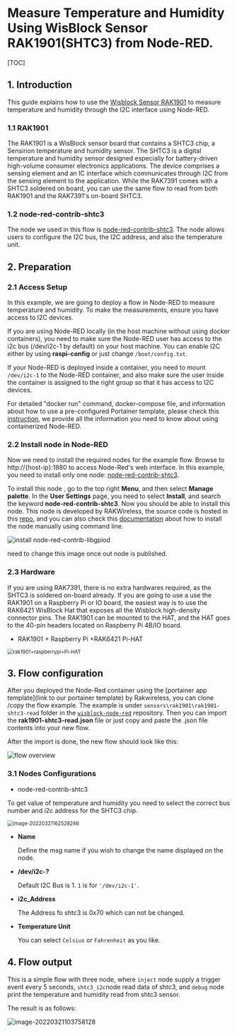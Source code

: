 # Measure Temperature and Humidity Using WisBlock Sensor RAK1901(SHTC3) from Node-RED.

[TOC]

## 1. Introduction

This guide explains how to use the [Wisblock Sensor RAK1901](https://docs.rakwireless.com/Product-Categories/WisBlock/RAK1901/Overview/#product-description) to measure temperature and humidity through the I2C interface using Node-RED. 

### 1.1 RAK1901

The RAK1901 is a WisBlock sensor board that contains a SHTC3 chip, a Sensirion temperature and humidity sensor. The SHTC3 is a digital temperature and humidity sensor designed especially for battery-driven high-volume consumer electronics applications. The device comprises a sensing element and an IC interface which communicates through I2C from the sensing element to the application. While the RAK7391 comes with a SHTC3 soldered on board, you can use the same flow to read from both RAK1901 and the RAK7391's on-board SHTC3.  

### 1.2 node-red-contrib-shtc3

The node we used in this flow is [node-red-contrib-shtc3](https://git.rak-internal.net/product-rd/gateway/wis-developer/rak7391/node-red-nodes/-/tree/master/node-red-contrib-shtc3). The node allows users to configure the I2C bus, the I2C address, and also the temperature unit.

## 2. Preparation

### 2.1 Access Setup

In this example, we are going to deploy a flow in Node-RED to measure temperature and humidity. To make the measurements, ensure you have access to I2C devices. 

If you are using Node-RED locally (in the host machine without using docker containers), you need to make sure the Node-RED user has access to the i2c bus (/dev/i2c-1 by default) on your host machine. You can enable I2C either by using **raspi-config** or just change `/boot/config.txt`.

If your Node-RED is deployed inside a container, you need to mount `/dev/i2c-1` to the Node-RED container, and also make sure the user inside the container is assigned to the right group so that it has access to I2C devices.

For detailed "docker run" command, docker-compose file, and information about how to use a pre-configured Portainer template, please check this [instruction](https://git.rak-internal.net/product-rd/gateway/wis-developer/rak7391/wisblock-node-red/-/blob/dev/README-Docker/README.md), we provide all the information you need to know about using containerized Node-RED.

### 2.2 Install node in Node-RED

Now we need to install the required nodes for the example flow. Browse to http://{host-ip}:1880 to access Node-Red's web interface. In this example, you need to install only one node: [node-red-contrib-shtc3](https://git.rak-internal.net/product-rd/gateway/wis-developer/rak7391/node-red-nodes/-/tree/master/node-red-contrib-shtc3).

To install this node , go to the top right **Menu**, and then select **Manage palette**. In the **User Settings** page, you need to select **Install**, and search the keyword **node-red-contrib-shtc3**. Now you should be able to install this node. This node is developed by RAKWireless, the source code is hosted in this [repo](https://git.rak-internal.net/product-rd/gateway/wis-developer/rak7391/node-red-nodes/-/tree/dev/node-red-contrib-ltr-390uv), and you can also check this [documentation](https://git.rak-internal.net/product-rd/gateway/wis-developer/rak7391/wisblock-node-red/-/blob/dev/README-Docker/README.md) about how to install the node manually using command line.

![install node-red-contrib-libgpiod](assets/install-node.png)

need to change this image once out node is published.

### 2.3 Hardware

If you are using RAK7391, there is no extra hardwares required, as the SHTC3 is soldered on-board already. If you are going to use a use the RAK1901 on a Raspberry Pi or IO board, the easiest way is to use the RAK6421 WisBlock Hat that exposes all the Wisblock high-density connector pins.  The RAK1901 can be mounted to the HAT, and the HAT goes to the 40-pin headers located on Raspberry Pi 4B/IO board. 

* RAK1901 + Raspberry Pi +RAK6421 Pi-HAT

<img src="assets/rak1901+raspberrypi+pi-hat.png" alt="rak1901+raspberrypi+Pi-HAT" style="zoom:80%;" />

## 3. Flow configuration

After you deployed the Node-Red container using the [portainer app template](link to our portainer template) by Rakwireless, you can clone /copy the flow example. The example is under `sensors\rak1901\rak1901-shtc3-read` folder in the [`wisblock-node-red`](https://git.rak-internal.net/product-rd/gateway/wis-developer/rak7391/wisblock-node-red/-/tree/dev/) repository. Then you can import the  **rak1901-shtc3-read.json** file or just copy and paste the .json file contents into your new flow.

After the import is done, the new flow should look like this:

![flow overview](assets/flow-overview.png)

### 3.1 Nodes Configurations

* node-red-contrib-shtc3 

To get value of  temperature and humidity you need to select the correct bus number and i2c address for the SHTC3 chip.

<img src="assets/image-20220321162528246.png" alt="image-20220321162528246" style="zoom:80%;" />

- **Name**

  Define the msg name if you wish to change the name displayed on the node.

- **/dev/i2c-?**

  Default I2C Bus is 1.  `1` is for `'/dev/i2c-1'`.

- **i2c_Address**

  The Address fo shtc3 is 0x70 which can not be changed. 

- **Temperature Unit**

  You can select `Celsius` or `Fahrenheit` as you like.



## 4. Flow output

This is a simple flow with three node, where `inject` node supply a trigger event every 5 seconds, `shtc3_i2c`node read data of shtc3, and `debug` node print the temperature and humidity read from shtc3 sensor.

The result is as follows:

![image-20220321103758128](assets/image-20220321103758128.png)

